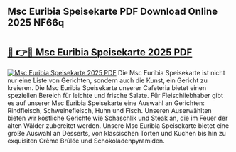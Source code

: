 ## Msc Euribia Speisekarte PDF Download Online 2025 NF66q

# <h2><a href="http://gcaugqy.nevu.top/?p=Msc+Euribia+Speisekarte">🔗 👉🔴 Msc Euribia Speisekarte 2025 PDF</a></h2>

[![Msc Euribia Speisekarte 2025 PDF](https://i.imgur.com/dBaPXMq.png)](http://gcaugqy.nevu.top/?p=Msc+Euribia+Speisekarte)
Die Msc Euribia Speisekarte ist nicht nur eine Liste von Gerichten, sondern auch die Kunst, ein Gericht zu kreieren. Die Msc Euribia Speisekarte unserer Cafeteria bietet einen speziellen Bereich für leichte und frische Salate. Für Fleischliebhaber gibt es auf unserer Msc Euribia Speisekarte eine Auswahl an Gerichten: Rindfleisch, Schweinefleisch, Huhn und Fisch. Unseren Auserwählten bieten wir köstliche Gerichte wie Schaschlik und Steak an, die im Feuer der alten Wälder zubereitet werden. Unsere Msc Euribia Speisekarte bietet eine große Auswahl an Desserts, von klassischen Torten und Kuchen bis hin zu exquisiten Crème Brûlée und Schokoladenpyramiden.
